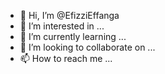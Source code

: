 - 👋 Hi, I’m @EfizziEffanga
- 👀 I’m interested in ...
- 🌱 I’m currently learning ...
- 💞️ I’m looking to collaborate on ...
- 📫 How to reach me ...

<!---
EfizziEffanga/EfizziEffanga is a ✨ special ✨ repository because its `README.md` (this file) appears on your GitHub profile.
You can click the Preview link to take a look at your changes.
--->
